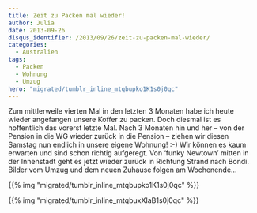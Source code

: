 ```yaml
---
title: Zeit zu Packen mal wieder!
author: Julia
date: 2013-09-26
disqus_identifier: /2013/09/26/zeit-zu-packen-mal-wieder/
categories:
  - Australien
tags:
  - Packen
  - Wohnung
  - Umzug
hero: "migrated/tumblr_inline_mtqbupko1K1s0j0qc"
---
```


Zum mittlerweile vierten Mal in den letzten 3 Monaten habe ich heute wieder angefangen unsere Koffer zu packen. Doch diesmal ist es hoffentlich das
vorerst letzte Mal. <!--more--> Nach 3 Monaten hin und her – von der Pension in die WG wieder zurück in die Pension – ziehen wir diesen Samstag nun endlich in
unsere eigene Wohnung! :-)
Wir können es kaum erwarten und sind schon richtig aufgeregt. Von ‘funky Newtown’ mitten in der Innenstadt geht es jetzt wieder zurück in Richtung
Strand nach Bondi. Bilder vom Umzug und dem neuen Zuhause folgen am Wochenende…

{{% img "migrated/tumblr_inline_mtqbupko1K1s0j0qc" %}}

{{% img "migrated/tumblr_inline_mtqbuxXIaB1s0j0qc" %}}
